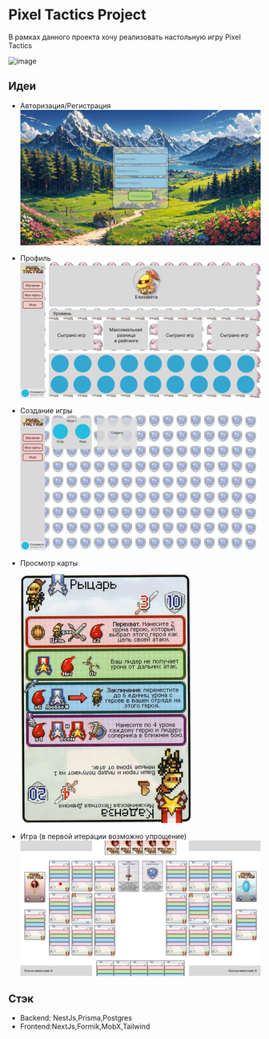 # Pixel Tactics Project

В рамках данного проекта хочу реализовать настольную игру Pixel Tactics

 ![image](https://github.com/user-attachments/assets/bf7d9c90-87e9-44fa-8374-f287f1227da8)


## Идеи

 - Авторизация/Регистрация
 ![Auth](https://github.com/NubloEg/pixel_tactics_project/blob/main/Readme/images/Auth.png)
 - Профиль
  ![Profile](https://github.com/NubloEg/pixel_tactics_project/blob/main/Readme/images/Profile.png)
 - Создание игры
  ![CreateGame](https://github.com/NubloEg/pixel_tactics_project/blob/main/Readme/images/CreateGame.png)
 - Просмотр карты

   ![Card](https://github.com/NubloEg/pixel_tactics_project/blob/main/Readme/images/Card.png)
 - Игра (в первой итерации возможно упрощение)
  ![GameField](https://github.com/NubloEg/pixel_tactics_project/blob/main/Readme/images/GameField.png)


## Стэк

 - Backend: NestJs,Prisma,Postgres
 - Frontend:NextJs,Formik,MobX,Tailwind

